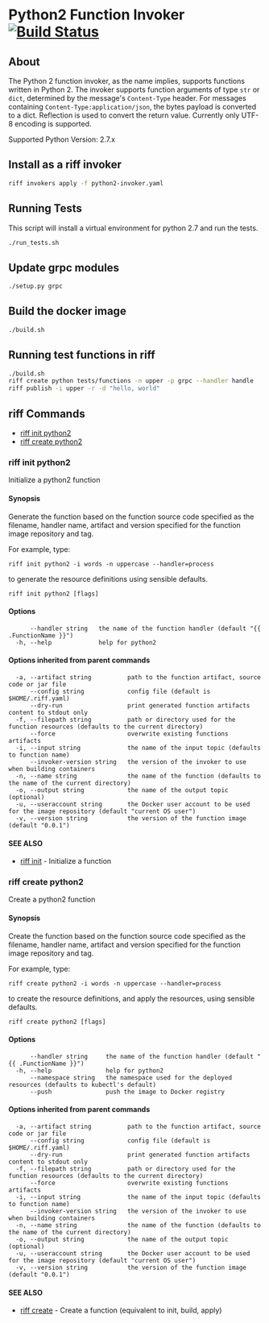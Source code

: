 # Python2 Function Invoker [![Build Status](https://travis-ci.org/projectriff/python2-function-invoker.svg?branch=master)](https://travis-ci.org/projectriff/python2-function-invoker)

## About

The Python 2 function invoker, as the name implies, supports functions written in Python 2.  The invoker supports function arguments of type `str` or `dict`, determined by the message's `Content-Type` header.
For messages containing `Content-Type:application/json`, the bytes payload is converted to a dict. Reflection is used to convert the return value. Currently only UTF-8 encoding is supported.

Supported Python Version: 2.7.x

## Install as a riff invoker

```bash
riff invokers apply -f python2-invoker.yaml
```

## Running Tests

This script will install a virtual environment for python 2.7 and run the tests.

```bash
./run_tests.sh
```

## Update grpc modules

```bash
./setup.py grpc
```

## Build the docker image

```bash
./build.sh
```

## Running test functions in riff

```bash
./build.sh
riff create python tests/functions -n upper -p grpc --handler handle
riff publish -i upper -r -d "hello, world"
```

## riff Commands

- [riff init python2](#riff-init-python2)
- [riff create python2](#riff-create-python2)

<!-- riff-init -->

### riff init python2

Initialize a python2 function

#### Synopsis

Generate the function based on the function source code specified as the filename, handler
name, artifact and version specified for the function image repository and tag.

For example, type:

    riff init python2 -i words -n uppercase --handler=process

to generate the resource definitions using sensible defaults.


```
riff init python2 [flags]
```

#### Options

```
      --handler string   the name of the function handler (default "{{ .FunctionName }}")
  -h, --help             help for python2
```

#### Options inherited from parent commands

```
  -a, --artifact string          path to the function artifact, source code or jar file
      --config string            config file (default is $HOME/.riff.yaml)
      --dry-run                  print generated function artifacts content to stdout only
  -f, --filepath string          path or directory used for the function resources (defaults to the current directory)
      --force                    overwrite existing functions artifacts
  -i, --input string             the name of the input topic (defaults to function name)
      --invoker-version string   the version of the invoker to use when building containers
  -n, --name string              the name of the function (defaults to the name of the current directory)
  -o, --output string            the name of the output topic (optional)
  -u, --useraccount string       the Docker user account to be used for the image repository (default "current OS user")
  -v, --version string           the version of the function image (default "0.0.1")
```

#### SEE ALSO

* [riff init](https://github.com/projectriff/riff/blob/master/riff-cli/docs/riff_init.md)	 - Initialize a function


<!-- /riff-init -->

<!-- riff-create -->

### riff create python2

Create a python2 function

#### Synopsis

Create the function based on the function source code specified as the filename, handler
name, artifact and version specified for the function image repository and tag.

For example, type:

    riff create python2 -i words -n uppercase --handler=process

to create the resource definitions, and apply the resources, using sensible defaults.


```
riff create python2 [flags]
```

#### Options

```
      --handler string     the name of the function handler (default "{{ .FunctionName }}")
  -h, --help               help for python2
      --namespace string   the namespace used for the deployed resources (defaults to kubectl's default)
      --push               push the image to Docker registry
```

#### Options inherited from parent commands

```
  -a, --artifact string          path to the function artifact, source code or jar file
      --config string            config file (default is $HOME/.riff.yaml)
      --dry-run                  print generated function artifacts content to stdout only
  -f, --filepath string          path or directory used for the function resources (defaults to the current directory)
      --force                    overwrite existing functions artifacts
  -i, --input string             the name of the input topic (defaults to function name)
      --invoker-version string   the version of the invoker to use when building containers
  -n, --name string              the name of the function (defaults to the name of the current directory)
  -o, --output string            the name of the output topic (optional)
  -u, --useraccount string       the Docker user account to be used for the image repository (default "current OS user")
  -v, --version string           the version of the function image (default "0.0.1")
```

#### SEE ALSO

* [riff create](https://github.com/projectriff/riff/blob/master/riff-cli/docs/riff_create.md)	 - Create a function (equivalent to init, build, apply)


<!-- /riff-create -->
